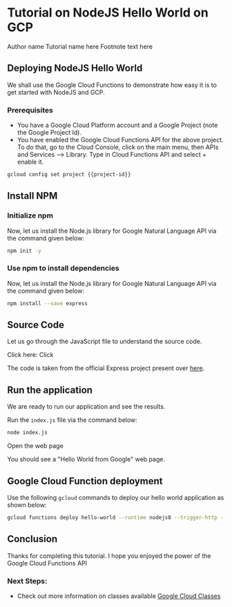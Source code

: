 # Tutorial on NodeJS Hello World on GCP
<walkthrough-author name="Daniel King">Author name</walkthrough-author>
<walkthrough-author tutorialName="NodeJS Hello World">Tutorial name here</walkthrough-author>
<walkthrough-tutorial-duration duration=10></walkthrough-tutorial-duration>
<walkthrough-footnote>Footnote text here</walkthrough-footnote>

                                                     
## Deploying NodeJS Hello World
We shall use the Google Cloud Functions to demonstrate how easy it is to get started with NodeJS and GCP.
<walkthrough-project-setup></walkthrough-project-setup>

### Prerequisites

 -  You have a Google Cloud Platform account and a Google Project (note the Google Project Id).
 -  You have enabled the Google Cloud Functions API for the above project. To do that, go to the Cloud Console, click on the main menu, then APIs and Services --> Library. Type in Cloud Functions API and select + enable it.

```bash
gcloud config set project {{project-id}}
```
## Install NPM

### Initialize npm

Now, let us install the Node.js library for Google Natural Language API via the command given below:

```bash
npm init -y
```

### Use npm to install dependencies

Now, let us install the Node.js library for Google Natural Language API via the command given below:

```bash
npm install --save express
```

## Source Code

Let us go through the JavaScript file to understand the source code. 

Click here: <walkthrough-editor-open-file filePath="Google-Cloud-Shell-Walkthrough/index.js">Click</walkthrough-editor-open-file>

<walkthrough-editor-select-line filePath="Google-Cloud-Shell-Walkthrough/index.js" startLine=4 endline=7></walkthrough-editor-select-line>


The code is taken from the official Express project present over [here](https://expressjs.com/en/starter/hello-world.html).

## Run the application

We are ready to run our application and see the results. 

Run the `index.js` file via the command below:

```bash
node index.js
```

<walkthrough-spotlight-pointer spotlightId=devshell-web-preview-button>Open the web page</walkthrough-spotlight-pointer>

You should see a "Hello World from Google" web page.

## Google Cloud Function deployment

Use the following `gcloud` commands to deploy our hello world application as shown below:

```bash
gcloud functions deploy hello-world --runtime nodejs8 --trigger-http --entry-point app
```

## Conclusion

<walkthrough-conclusion-trophy></walkthrough-conclusion-trophy>

Thanks for completing this tutorial. I hope you enjoyed the power of the Google Cloud Functions API

### Next Steps:

 - Check out more information on classes available [Google Cloud Classes](https://axalon.io/classes/) 



